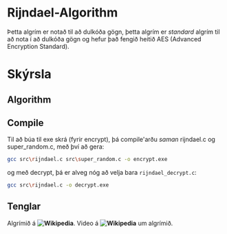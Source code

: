 # Rijndael-Algorithm

Þetta algrím er notað til að dulkóða gögn, þetta algrím er *standard* algrím til að nota í að dulkóða gögn og hefur það fengið heitið AES (Advanced Encryption Standard).

# Skýrsla
## Algorithm

## Compile
Til að búa til exe skrá (fyrir encrypt), þá compile'arðu *saman* rijndael.c og super_random.c, með því að gera:
```bash
gcc src\rijndael.c src\super_random.c -o encrypt.exe
```
og með decrypt, þá er alveg nóg að velja bara `rijndael_decrypt.c`:
```bash
gcc src\rijndael.c -o decrypt.exe
```

## Tenglar
Algrímið á **![Wikipedia](https://en.wikipedia.org/wiki/Advanced_Encryption_Standard)**.
Video á **![Wikipedia](https://youtu.be/lnKPoWZnNNM)** um algrímið.
